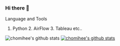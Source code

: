 ### Hi there 👋

Language and Tools
 1. Python 2. AirFlow 3. Tableau etc..

![chomihee's github stats](https://github-readme-stats.vercel.app/api?username=chomihee&show_icons=true)
[![chomihee's github stats](https://github-readme-stats.vercel.app/api/top-langs/?username=chomihee&show_icons=true&hide_border=true&title_color=004386&icon_color=004386&layout=compact)](https://github.com/chomihee)
